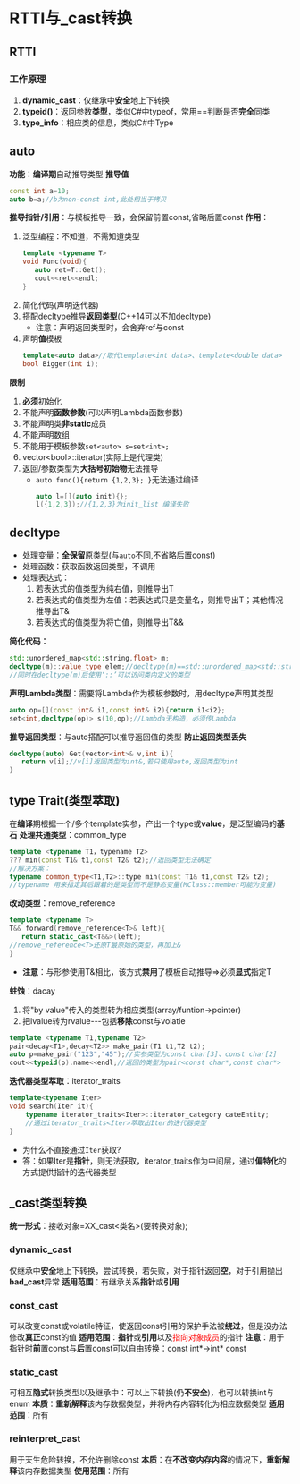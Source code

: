 # RTTI与_cast转换
## RTTI
### 工作原理
1. **dynamic_cast**：仅继承中**安全**地上下转换
2. **typeid()**：返回参数**类型**，类似C#中typeof，常用==判断是否**完全**同类
3. **type_info**：相应类的信息，类似C#中Type

## auto
**功能**：**编译期**自动推导类型
**推导值**
```C++
const int a=10;
auto b=a;//b为non-const int,此处相当于拷贝
```
**推导指针/引用**：与模板推导一致，会保留前置const,省略后置const
**作用**：
1. 泛型编程：不知道，不需知道类型
	```C++
	template <typename T>
	void Func(void){
	   auto ret=T::Get();
	   cout<<ret<<endl;
	}
	```
2. 简化代码(声明迭代器)
3. 搭配decltype推导**返回类型**(C++14可以不加decltype)
	+ 注意：声明返回类型时，会舍弃ref与const
4. 声明**值**模板
	```C++
	template<auto data>//取代template<int data>、template<double data>
	bool Bigger(int i);
	```

**限制**
1. **必须**初始化
2. 不能声明**函数参数**(可以声明Lambda函数参数)
3. 不能声明类**非static**成员
4. 不能声明数组
5. 不能用于模板参数<code>set\<auto\> s=set\<int\>;</code>
6. vector\<bool\>::iterator(实际上是代理类)
7. 返回/参数类型为**大括号初始物**无法推导
	+ <code>auto func(){return {1,2,3}; }</code>无法通过编译
		```C++
		auto l=[](auto init){};
		l({1,2,3});//{1,2,3}为init_list 编译失败
		```

## decltype
+ 处理变量：**全保留**原类型(与<code>auto</code>不同,不省略后置const)
+ 处理函数：获取函数返回类型，不调用
+ 处理表达式：
	1. 若表达式的值类型为纯右值，则推导出T
	2. 若表达式的值类型为左值：若表达式只是变量名，则推导出T；其他情况推导出T&
	3. 若表达式的值类型为将亡值，则推导出T&&

**简化代码：**
```C++
std::unordered_map<std::string,float> m;
decltype(m)::value_type elem;//decltype(m)==std::unordered_map<std::string,float>这一大串
//同时在decltype(m)后使用‘::’可以访问类内定义的类型
```
**声明Lambda类型**：需要将Lambda作为模板参数时，用decltype声明其类型
```C++
auto op=[](const int& i1,const int& i2){return i1<i2};
set<int,decltype(op)> s(10,op);//Lambda无构造，必须传Lambda
```
**推导返回类型**：与auto搭配可以推导返回值的类型
**防止返回类型丢失**
```C++
decltype(auto) Get(vector<int>& v,int i){
   return v[i];//v[i]返回类型为int&,若只使用auto,返回类型为int
}
```
## type Trait(类型萃取)
在**编译**期根据一个/多个template实参，产出一个type或**value**，是泛型编码的**基石**
**处理共通类型**：common_type<T>
```C++
template <typename T1，typename T2>
??? min(const T1& t1,const T2& t2);//返回类型无法确定
//解决方案：
typename common_type<T1,T2>::type min(const T1& t1,const T2& t2);
//typename 用来指定其后跟着的是类型而不是静态变量(MClass::member可能为变量)
```
**改动类型**：remove_reference<T>
```C++
template <typename T>
T&& forward(remove_reference<T>& left){
   return static_cast<T&&>(left);
//remove_reference<T>还原T最原始的类型，再加上&
}
```
+ **注意**：与形参使用T&相比，该方式**禁用**了模板自动推导=>必须**显式**指定T

**蛀蚀**：dacay<T>
1. 将"by value"传入的类型转为相应类型(array/funtion->pointer)
2. 把lvalue转为rvalue---包括**移除**const与volatie
```C++
template <typename T1,typename T2>
pair<decay<T1>,decay<T2>> make_pair(T1 t1,T2 t2);
auto p=make_pair("123","45");//实参类型为const char[3]、const char[2]
cout<<typeid(p).name<<endl;//返回的类型为pair<const char*,const char*>
```
**迭代器类型萃取**：iterator_traits
```C++
template<typename Iter>
void search(Iter it){
    typename iterator_traits<Iter>::iterator_category cateEntity;
	//通过iterator_traits<Iter>萃取出Iter的迭代器类型
}
```
+ 为什么不直接通过<code>Iter</code>获取?
+ 答：如果Iter是**指针**，则无法获取，iterator_traits作为中间层，通过**偏特化**的方式提供指针的迭代器类型

## _cast类型转换
**统一形式**：接收对象=XX_cast<类名>(要转换对象);
### dynamic_cast
仅继承中**安全**地上下转换，尝试转换，若失败，对于指针返回**空**，对于引用抛出**bad_cast**异常
**适用范围**：有继承关系**指针**或**引用**

### const_cast
可以改变const或volatile特征，使返回const引用的保护手法被**绕过**，但是没办法修改**真正**const的值
**适用范围**：**指针**或**引用**以及<font color=red>指向对象成员</font>的指针
**注意**：用于指针时**前**置const与**后**置const可以自由转换：const int*->int* const

### static_cast
可相互**隐式**转换类型以及继承中：可以上下转换(仍**不安全**)，也可以转换int与enum
**本质**：**重新解释**该内存数据类型，并将内存内容转化为相应数据类型
**适用范围**：所有

### reinterpret_cast
用于天生危险转换，不允许删除const
**本质**：在**不改变内存内容**的情况下，**重新解释**该内存数据类型
**使用范围**：所有
